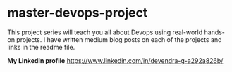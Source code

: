 # master-devops-project

This project series will teach you all about Devops using real-world hands-on projects. I have written medium blog posts on each of the projects and links in the readme file.

**My LinkedIn profile** https://www.linkedin.com/in/devendra-g-a292a826b/
